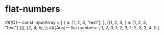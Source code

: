 # flat-numbers

##[Q]--
const inputArray = [
{
a: [1, 2, 3, "text"],
},
[[1, 2, 3, { a: [1, 2, 3, "text"] }]],
[2, 4, 5],
]; ##[Ans]--
flat numbers: [
1, 2, 3, 1, 2,
3, 1, 2, 3, 2,
4, 5
]
